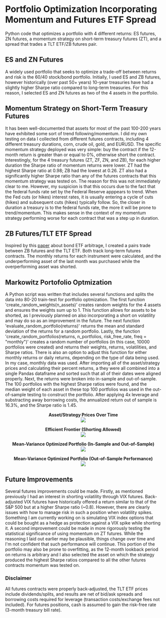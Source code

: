 # Portfolio Optimization Incorporating Momentum and Futures ETF Spread
Python code that optimizes a portfolio with 4 different returns: ES futures, ZN futures, a momentum strategy on short-term treasury futures (ZT), and a spread that trades a TLT ETF/ZB futures pair.

## ES and ZN Futures
A widely used portfolio that seeks to optimize a trade-off between returns and risk is the 60/40 stock/bond portfolio. Initially, I used ES and ZB futures, however historically (over past 50+ years) 10-year treasuries have had a slightly higher Sharpe ratio compared to long-term treasuries. For this reason, I selected ES and ZN futures as two of the 4 assets in the portfolio.

## Momentum Strategy on Short-Term Treasury Futures
It has been well-documented that assets for most of the past 100-200 years have exhibited some sort of trend following/momentum. I did my own testing on data I collected from different futures contracts, including 4 different treasury durations, corn, crude oil, gold, and EURUSD. The specific momentum strategy deployed was very simple: buy the contract if the 12-month return is greater than or equal to 0%, otherwise short the contract. Interestingly, for the 4 treasury futures (ZT, ZF, ZN, and ZB), for each higher duration the Sharpe ratio of momentum returns were lower. ZT had the highest Sharpe ratio at 0.98; ZB had the lowest at 0.26. ZT also had a significantly higher Sharpe ratio than any of the futures contracts that this momentum strategy was tested on. The reason for this was not immediately clear to me. However, my suspicion is that this occurs due to the fact that the federal funds rate set by the Federal Reserve apppears to trend. When the Fed cuts (or hikes) interest rates, it is usually entering a cycle of cuts (hikes) and subsequent cuts (hikes) typically follow. So, the closer in duration a treasury is to the federal funds rate, the more it will be prone to trend/momentum. This makes sense in the context of my momentum strategy performing worse for each contract that was a step up in duration.

## ZB Futures/TLT ETF Spread
Inspired by this [paper](https://www.bis.org/publ/qtrpdf/r_qt2103d.pdf) about bond ETF arbitrage, I created a pairs trade between ZB futures and the TLT ETF. Both track long-term futures contracts. The monthly returns for each instrument were calculated, and the underperforming asset of the last month was purchased while the overperforming asset was shorted.

## Markowitz Portofolio Optmization
A Python script was written that includes several functions and splits the data into 80-20 train-test for portfolio optmization. The first function 'create_random_weights(n_assets)' creates random weights for the 4 assets and ensures the weights sum up to 1. This function allows for assets to be shorted, as I previously planned on also incorporating a short on volatility and may do so as an improvement in the future. The next function 'evaluate_random_portfolio(returns)' returns the mean and standard deviation of the returns for a random portfolio. Lastly, the function 'create_random_portfolios(returns, n_portfolios, risk_free_rate, freq = "monthly")' creates a random number of portfolios (in this case, 10000 portfolios were created) and returns their weights, returns, volatilities, and Sharpe ratios. There is also an option to adjust this function for either monthly returns or daily returns, depending on the type of data being used. In my case, monthly data was used. 
After importing all of the asset/strategy prices and calculating their percent returns, a they were all combined into a single Pandas dataframe and sorted such that all of their dates were aligned properly. Next, the returns were broken into in-sample and out-of-sample. The 100 portfolios with the highest Sharpe ratios were found, and the median weight of each asset in these top 100 portfolios was used in the out-of-sample testing to construct the portfolio. After applying 4x leverage and substracting away borrowing costs, the annualized return out of sample is 16.3%, and the Sharpe ratio is 1.45.

<p align="center">
  <strong>Asset/Strategy Prices Over Time</strong><br>
  <img src="https://github.com/WillBedoya/Portfolio-Optimization-Incorporating-Momentum-and-Futures-ETF-Spread/assets/80056170/042a30a8-178e-4ad4-8853-5af710e70934">
</p>

<p align="center">
  <strong>Efficient Frontier (Shorting Allowed)</strong><br>
  <img src="https://github.com/WillBedoya/Portfolio-Optimization-Incorporating-Momentum-and-Futures-ETF-Spread/assets/80056170/d131e2ba-9164-4fe4-a6ca-b2bb3d84d14b">
</p>

<p align="center">
  <strong>Mean-Variance Optimized Portfolio (In-Sample and Out-of-Sample)</strong><br>
  <img src="https://github.com/WillBedoya/Portfolio-Optimization-Incorporating-Momentum-and-Futures-ETF-Spread/assets/80056170/6995ede0-b69e-4e29-a5e3-1ba7666a2faa">
</p>


<p align="center">
  <strong>Mean-Variance Optimized Portfolio (Out-of-Sample Performance)</strong><br>
  <img src="https://github.com/WillBedoya/Portfolio-Optimization-Incorporating-Momentum-and-Futures-ETF-Spread/assets/80056170/d897d888-ff98-4f63-8d84-0f8dac1674e6">
</p>


## Future Improvements
Several futures improvements could be made. Firstly, as mentioned previously I had an interest in shorting volatility through VIX futures. Back-adjusted VIX futures have historically offered a return similar to that of the S&P 500 but at a higher Sharpe ratio (~0.8). However, there are clearly issues with how to manage risk in such a position when volatility spikes. Something I am currently working on is simulating VIX index options that could be bought as a hedge as protection against a VIX spike while shorting it. A second improvement could be made in more rigorously testing the statistical significance of using momentum on ZT futures. While the reasoning I laid out earlier may be plausible, things change over time and I'm not confident that such performance will continue. This portion of the portfolio may also be prone to overfitting, as the 12-month lookback period on returns is arbitrary and I also selected the asset on which the strategy produced the highest Sharpe ratios compared to all the other futures contracts momentum was tested on.

### Disclaimer
All futures contracts were properly back-adjusted, the TLT ETF prices include dividends/splits, and results are net of bid/ask spreads and borrowing costs required for leverage (transaction costs/exchange fees not included). For futures positions, cash is assumed to gain the risk-free rate (3-month treasury bill rate).
